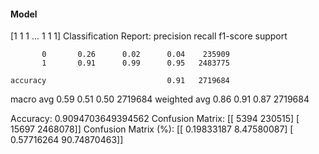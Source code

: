 #### Model
[1 1 1 ... 1 1 1]
Classification Report:
              precision    recall  f1-score   support

           0       0.26      0.02      0.04    235909
           1       0.91      0.99      0.95   2483775

    accuracy                           0.91   2719684
   macro avg       0.59      0.51      0.50   2719684
weighted avg       0.86      0.91      0.87   2719684

Accuracy: 0.9094703649394562
Confusion Matrix:
[[   5394  230515]
 [  15697 2468078]]
Confusion Matrix (%):
[[ 0.19833187  8.47580087]
 [ 0.57716264 90.74870463]]
